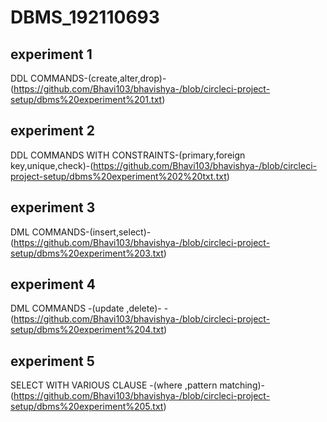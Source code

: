 # DBMS_192110693
## experiment 1
DDL COMMANDS-(create,alter,drop)-(https://github.com/Bhavi103/bhavishya-/blob/circleci-project-setup/dbms%20experiment%201.txt)
## experiment 2
DDL COMMANDS WITH CONSTRAINTS-(primary,foreign key,unique,check)-(https://github.com/Bhavi103/bhavishya-/blob/circleci-project-setup/dbms%20experiment%202%20txt.txt)
## experiment 3
DML COMMANDS-(insert,select)-(https://github.com/Bhavi103/bhavishya-/blob/circleci-project-setup/dbms%20experiment%203.txt)
## experiment 4
DML COMMANDS -(update ,delete)- -(https://github.com/Bhavi103/bhavishya-/blob/circleci-project-setup/dbms%20experiment%204.txt)
## experiment 5
SELECT WITH VARIOUS CLAUSE -(where ,pattern matching)-(https://github.com/Bhavi103/bhavishya-/blob/circleci-project-setup/dbms%20experiment%205.txt)

